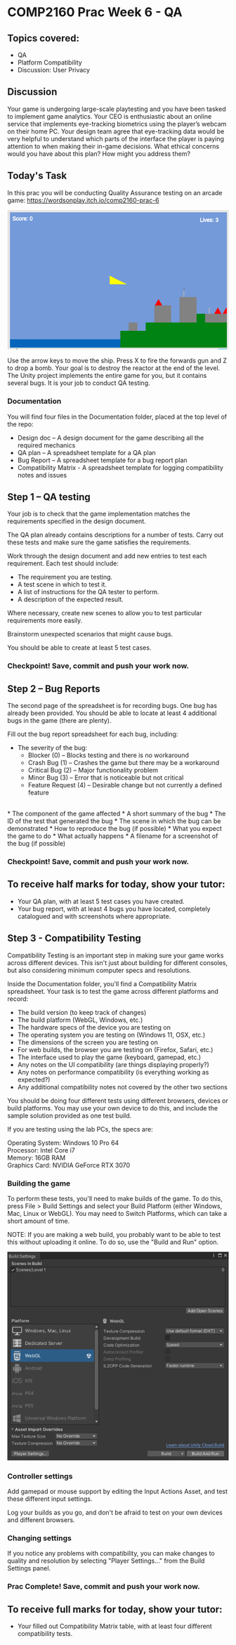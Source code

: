 # COMP2160 Prac Week 6 - QA

## Topics covered:
* QA
* Platform Compatibility
* Discussion: User Privacy

## Discussion
Your game is undergoing large-scale playtesting and you have been tasked to implement game analytics. Your CEO is enthusiastic about an online service that implements eye-tracking biometrics using the player’s webcam on their home PC. Your design team agree that eye-tracking data would be very helpful to understand which parts of the interface the player is paying attention to when making their in-game decisions. What ethical concerns would you have about this plan? How might you address them?

## Today's Task
In this prac you will be conducting Quality Assurance testing on an arcade game:
https://wordsonplay.itch.io/comp2160-prac-6

![A screenshot of the finished game](images/Week6_finalgame.png)
 
Use the arrow keys to move the ship. Press X to fire the forwards gun and Z to drop a bomb. Your goal is to destroy the reactor at the end of the level.
The Unity project implements the entire game for you, but it contains several bugs. It is your job to conduct QA testing. 

### Documentation
You will find four files in the Documentation folder, placed at the top level of the repo:
* Design doc – A design document for the game describing all the required mechanics
* QA plan – A spreadsheet template for a QA plan
* Bug Report – A spreadsheet template for a bug report plan
* Compatibility Matrix - A spreadsheet template for logging compatibility notes and issues

## Step 1 – QA testing
Your job is to check that the game implementation matches the requirements specified in the design document. 

The QA plan already contains descriptions for a number of tests. Carry out these tests and make sure the game satisfies the requirements.

Work through the design document and add new entries to test each requirement. Each test should include:
* The requirement you are testing.
* A test scene in which to test it.
* A list of instructions for the QA tester to perform.
* A description of the expected result.

Where necessary, create new scenes to allow you to test particular requirements more easily. 

Brainstorm unexpected scenarios that might cause bugs.

You should be able to create at least 5 test cases.

### Checkpoint! Save, commit and push your work now.

## Step 2 – Bug Reports
The second page of the spreadsheet is for recording bugs. One bug has already been provided. You should be able to locate at least 4 additional bugs in the game (there are plenty).

Fill out the bug report spreadsheet for each bug, including:
* The severity of the bug:
    * Blocker (0) – Blocks testing and there is no workaround
    * Crash Bug (1) – Crashes the game but there may be a workaround 
    * Critical Bug (2) – Major functionality problem 
    * Minor Bug (3) – Error that is noticeable but not critical 
    * Feature Request (4) – Desirable change but not currently a defined feature
<br>
* The component of the game affected
* A short summary of the bug
* The ID of the test that generated the bug
* The scene in which the bug can be demonstrated
* How to reproduce the bug (if possible)
* What you expect the game to do
* What actually happens
* A filename for a screenshot of the bug (if possible)

### Checkpoint! Save, commit and push your work now.

## To receive half marks for today, show your tutor:
* Your QA plan, with at least 5 test cases you have created.
* Your bug report, with at least 4 bugs you have located, completely catalogued and with screenshots where appropriate.

## Step 3 - Compatibility Testing
Compatibility Testing is an important step in making sure your game works across different devices. This isn't just about building for different consoles, but also considering minimum computer specs and resolutions.

Inside the Documentation folder, you'll find a Compatibility Matrix spreadsheet. Your task is to test the game across different platforms and record:

* The build version (to keep track of changes)
* The build platform (WebGL, Windows, etc.)
* The hardware specs of the device you are testing on
* The operating system you are testing on (Windows 11, OSX, etc.)
* The dimensions of the screen you are testing on
* For web builds, the browser you are testing on (Firefox, Safari, etc.)
* The interface used to play the game (keyboard, gamepad, etc.)
* Any notes on the UI compatibility (are things displaying properly?)
* Any notes on performance compatibility (is everything working as expected?)
* Any additional compatibility notes not covered by the other two sections

You should be doing four different tests using different browsers, devices or build platforms. You may use your own device to do this, and include the sample solution provided as one test build.

If you are testing using the lab PCs, the specs are:

Operating System: Windows 10 Pro 64<br>
Processor: Intel Core i7<br>
Memory: 16GB RAM<br>
Graphics Card: NVIDIA GeForce RTX 3070

### Building the game
To perform these tests, you'll need to make builds of the game. To do this, press File > Build Settings and select your Build Platform (either Windows, Mac, Linux or WebGL). You may need to Switch Platforms, which can take a short amount of time.

NOTE: If you are making a web build, you probably want to be able to test this without uploading it online. To do so, use the "Build and Run" option.

![An image of the build settings panel](images/Week6_buildandrun.png)

### Controller settings
Add gamepad or mouse support by editing the Input Actions Asset, and test these different input settings.

Log your builds as you go, and don't be afraid to test on your own devices and different browsers.

### Changing settings
If you notice any problems with compatibility, you can make changes to quality and resolution by selecting "Player Settings..." from the Build Settings panel.

### Prac Complete! Save, commit and push your work now.

## To receive full marks for today, show your tutor:
* Your filled out Compatibility Matrix table, with at least four different compatibility tests.
